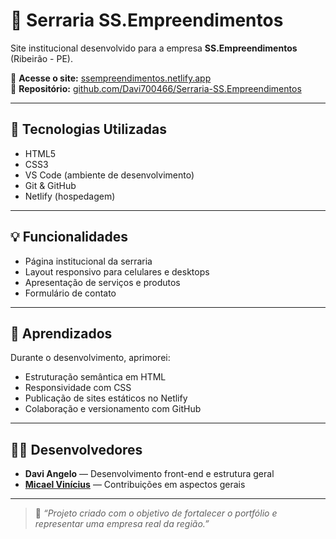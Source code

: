 # 🌲 Serraria SS.Empreendimentos

Site institucional desenvolvido para a empresa **SS.Empreendimentos** (Ribeirão - PE).

🔗 **Acesse o site:** [ssempreendimentos.netlify.app](https://ssempreendimentos.netlify.app)  
📂 **Repositório:** [github.com/Davi700466/Serraria-SS.Empreendimentos](https://github.com/Davi700466/Serraria-SS.Empreendimentos)

---

## 🚀 Tecnologias Utilizadas
- HTML5  
- CSS3  
- VS Code (ambiente de desenvolvimento)  
- Git & GitHub  
- Netlify (hospedagem)

---

## 💡 Funcionalidades
- Página institucional da serraria  
- Layout responsivo para celulares e desktops  
- Apresentação de serviços e produtos  
- Formulário de contato  

---

## 🧩 Aprendizados
Durante o desenvolvimento, aprimorei:
- Estruturação semântica em HTML  
- Responsividade com CSS  
- Publicação de sites estáticos no Netlify  
- Colaboração e versionamento com GitHub  

---

## 👨‍💻 Desenvolvedores
- **Davi Angelo** — Desenvolvimento front-end e estrutura geral
- **[Micael Vinícius](https://www.linkedin.com/in/micael-vinicius-10855936b)** — Contribuições em aspectos gerais

---

> 💬 *“Projeto criado com o objetivo de fortalecer o portfólio e representar uma empresa real da região.”*
